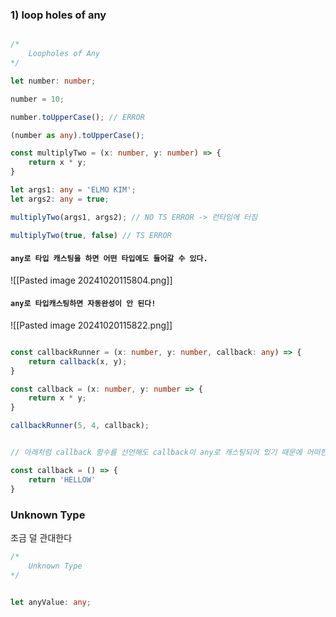 


### 1) loop holes of any

```ts

/*
	Loopholes of Any
*/

let number: number;

number = 10;

number.toUpperCase(); // ERROR

(number as any).toUpperCase();

const multiplyTwo = (x: number, y: number) => {
	return x * y; 
}

let args1: any = 'ELMO KIM';
let args2: any = true;

multiplyTwo(args1, args2); // NO TS ERROR -> 런타임에 터짐

multiplyTwo(true, false) // TS ERROR

```

#### `any로 타입 캐스팅을 하면 어떤 타입에도 들어갈 수 있다.`


![[Pasted image 20241020115804.png]]

#### `any로 타입캐스팅하면 자동완성이 안 된다!`

![[Pasted image 20241020115822.png]]


```ts

const callbackRunner = (x: number, y: number, callback: any) => {
	return callback(x, y);
}

const callback = (x: number, y: number => {
	return x * y;
}

callbackRunner(5, 4, callback);

```


```ts

// 아래처럼 callback 함수를 선언해도 callback이 any로 캐스팅되어 있기 때문에 어떠한 에러도 발견할 수 없다.

const callback = () => {
	return 'HELLOW'
}

```

### Unknown Type

조금 덜 관대한다

```ts
/*
	Unknown Type
*/


let anyValue: any;



```